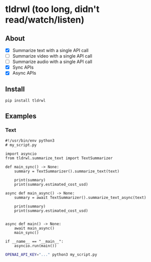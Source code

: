 # tldrwl (too long, didn't read/watch/listen)

## About

- [x] Summarize text with a single API call
- [ ] Summarize video with a single API call
- [ ] Summarize audio with a single API call
- [x] Sync APIs
- [x] Async APIs

## Install

```
pip install tldrwl
```

## Examples

### Text

```python3
#!/usr/bin/env python3
# my_script.py

import asyncio
from tldrwl.summarize_text import TextSummarizer

def main_sync() -> None:
    summary = TextSummarizer().summarize_text(text)

    print(summary)
    print(summary.estimated_cost_usd)

async def main_async() -> None:
    summary = await TextSummarizer().summarize_text_async(text)

    print(summary)
    print(summary.estimated_cost_usd)


async def main() -> None:
    await main_async()
    main_sync()

if __name__ == "__main__":
    asyncio.run(main())
```

```bash
OPENAI_API_KEY="..." python3 my_script.py
```
